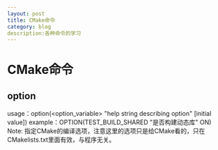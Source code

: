 ```yaml
---
layout: post
title: CMake命令
category: blog
description:各种命令的学习
---
```


CMake命令
=========

option
-------

usage：option(<option_variable> "help string describing option" [initial value])
example：OPTION(TEST_BUILD_SHARED "是否构建动态库" ON)
Note: 指定CMake的编译选项，注意这里的选项只是给CMake看的，只在CMakelists.txt里面有效，与程序无关。
